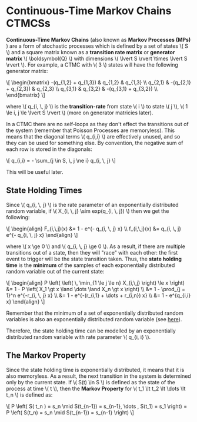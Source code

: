 # Continuous-Time Markov Chains CTMCSs

**Continuous-Time Markov Chains** (also known as **Markov Processes (MPs)** ) are a form of stochastic processes which is defined by a set of states \\( S \\) and a square matrix known as a **transition rate matrix** or **generator matrix** \\( \\boldsymbol{Q} \\) with dimensions \\( \\lvert S \\rvert \\times \\lvert S \\rvert \\). For example, a CTMC with \\( 3 \\) states will have the following generator matrix:

\\[
\\begin{bmatrix}
  -(q_{1,2} + q_{1,3}) & q_{1,2} & q_{1,3} \\\\
  q_{2,1} & -(q_{2,1} + q_{2,3}) & q_{2,3} \\\\
  q_{3,1} & q_{3,2} & -(q_{3,1} + q_{3,2}) \\\\
\\end{bmatrix}
\\]

where \\( q_{i, \\, j} \\) is the **transition-rate** from state \\( i \\) to state \\( j \\), \\( 1 \\le i, j \\le \\lvert S \\rvert \\) (more on generator matricies later).

In a CTMC there are no self-loops as they don't effect the transitions out of the system (remember that Poisson Processes are memoryless). This means that the diagonal terms \\( q_{i,i} \\) are effectively unused, and so they can be used for something else. By convention, the negative sum of each row is stored in the diagonals:

\\[
q_{i,i} = - \\sum_{j \\in S, \\, j \\ne i} q_{i, \\, j}
\\]

This will be useful later.

## State Holding Times

Since \\( q_{i, \\, j} \\) is the rate parameter of an exponentially distributed random variable, if \\( X_{i, \\, j} \\sim exp(q_{i, \\, j}) \\) then we get the following:

\\[
\\begin{align}
F_{i,\\,j}(x) &= 1 - e^{- q_{i, \\, j} x} \\\\
f_{i,\\,j}(x) &= q_{i, \\, j} e^{- q_{i, \\, j} x}
\\end{align}
\\]

where \\( x \\ge 0 \\) and \\( q_{i, \\, j} \\ge 0 \\). As a result, if there are multiple transitions out of a state, then they will "race" with each other: the first event to trigger will be the state transition taken. Thus, the **state holding time** is the **minimum** of the samples of each exponentially distributed random variable out of the current state:

\\[
\\begin{align}
P \\left( \\left( \\, \\min_{1 \\le j \\le n} X_{i,\\,j} \\right) \\le x \\right) &= 1 - P \\left( X_1 \\gt x \\land \\dots \\land X_n \\gt x \\right) \\\\
&= 1 - \\prod_{j = 1}^n e^{-r_{i, \\, j} x} \\\\
&= 1 - e^{-(r_{i,1} + \\dots + r_{i,n}) x} \\\\
&= 1 - e^{q_{i,i} x}
\\end{align}
\\]

Remember that the minimum of a set of exponentially distributed random variables is also an exponentially distributed random variable (see [here](poisson-processes/properties-of-the-exponential-distribution.html)).

Therefore, the state holding time can be modelled by an exponentially distributed random variable with rate parameter \\( q_{i, i} \\).

## The Markov Property

Since the state holding time is exponentially distributed, it means that it is also memoryless. As a result, the next transition in the system is determined only by the current state. If \\( S(t) \\in S \\) is defined as the state of the process at time \\( t \\), then the **Markov Property** for \\( t_1 \\lt t_2 \\lt \\dots \\lt t_n \\) is defined as:

\\[
P \\left( S( t_n ) = s_n \\mid S(t_{n-1}) = s_{n-1}, \\dots , S(t_1) = s_1 \\right) = P \\left( S(t_n) = s_n \\mid S(t_{n-1}) = s_{n-1} \\right)
\\]

